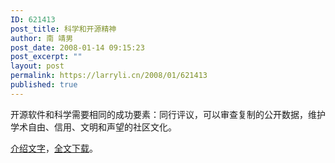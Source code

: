 ```yaml
---
ID: 621413
post_title: 科学和开源精神
author: 南 靖男
post_date: 2008-01-14 09:15:23
post_excerpt: ""
layout: post
permalink: https://larryli.cn/2008/01/621413
published: true
---
```

开源软件和科学需要相同的成功要素：同行评议，可以审查复制的公开数据，维护学术自由、信用、文明和声望的社区文化。

<a href="http://gezhi.org/node/869" title="科学和开源精神">介绍文字</a>，<a href="http://mitpress.mit.edu/catalog/item/default.asp?tid=10477&amp;ttype=2" title="Perspectives on Free and Open Source Software">全文下载</a>。